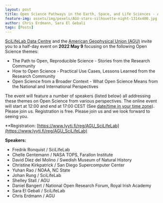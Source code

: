 ```yaml
---
layout: post
title: Open Science Pathways in the Earth, Space, and Life Sciences - A joint event co-organized by SciLifeLab and the AGU
feature-img: assets/img/pexels/AGU-stars-silhouette-night-1314x400.jpg
author: Chris Erdmann, Sara El Gebali
tags: [Posts]
---
```


[SciLifeLab Data Centre](https://www.scilifelab.se/) and the [American Geophysical Union (AGU)](https://www.agu.org/) invite you to a half-day event on **2022 May 9** focusing on the following Open Science themes:

- The Path to Open, Reproducible Science - Stories from the Research Community
- How to Open Science - Practical Use Cases, Lessons Learned from the Research Community
- Open Science from a Broader Context - What Open Science Means from the National and International Perspectives

The event will feature a number of speakers (listed below) all addressing these themes on Open Science from various perspectives. The online event will start at 12:00 and end at 17:00 CEST (See [date/time in your time zone](https://www.timeanddate.com/worldclock/converter.html?iso=20220509T100000&p1=239)). Please join us. Registration is free. Please join us and we look forward to seeing you.

**Registration: [https://www.lyyti.fi/reg/AGU_SciLifeLab](https://www.lyyti.fi/reg/AGU_SciLifeLab)

**Speakers:**

- Fredrik Ronquist / SciLifeLab
- Chelle Gentemann / NASA TOPS, Farallon Institute
- David Diez del Molino / Swedish Museum of Natural History
- Christine Kirkpatrick / San Diego Supercomputer Center
- Yuhan Rao / NOAA, NC State
- Johan Rung / SciLifeLab
- Shelley Stall / AGU
- Daniel Bangert / National Open Research Forum, Royal Irish Academy
- Sara El Gebali / SciLifeLab
- Chris Erdmann / AGU
